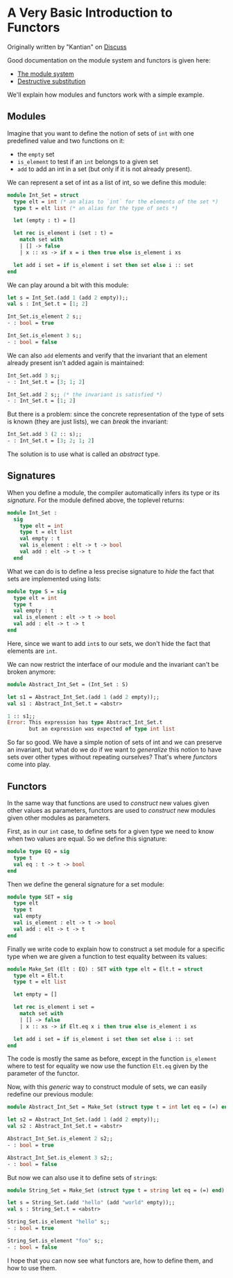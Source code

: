 # A Very Basic Introduction to Functors

Originally written by "Kantian" on
[Discuss](https://discuss.ocaml.org/t/help-me-to-understand-functors/)

Good documentation on the module system and functors is given here:

- [The module system](http://caml.inria.fr/pub/docs/manual-ocaml/moduleexamples.html)
- [Destructive substitution](http://caml.inria.fr/pub/docs/manual-ocaml/extn.html#sec249)

We'll explain how modules and functors work with a simple example.

## Modules

Imagine that you want to define the notion of sets of `int` with one
predefined value and two functions on it:

- the `empty` set
- `is_element` to test if an `int` belongs to a given set
- `add` to add an int in a set (but only if it is not already present).

We can represent a set of int as a list of int, so we define this module:

```ocaml
module Int_Set = struct
  type elt = int (* an alias to `int` for the elements of the set *)
  type t = elt list (* an alias for the type of sets *)

  let (empty : t) = []

  let rec is_element i (set : t) =
    match set with
    | [] -> false
    | x :: xs -> if x = i then true else is_element i xs

  let add i set = if is_element i set then set else i :: set
end
```

We can play around a bit with this module:


```ocaml
let s = Int_Set.(add 1 (add 2 empty));;
val s : Int_Set.t = [1; 2]

Int_Set.is_element 2 s;;
- : bool = true

Int_Set.is_element 3 s;;
- : bool = false
```

We can also `add` elements and verify that  the invariant
that an element already present isn't added again is maintained:

```ocaml
Int_Set.add 3 s;;
- : Int_Set.t = [3; 1; 2]

Int_Set.add 2 s;; (* the invariant is satisfied *)
- : Int_Set.t = [1; 2]
```

But there is a problem: since the concrete representation of the type
of sets is known (they are just lists), we can *break* the invariant:

```ocaml
Int_Set.add 3 (2 :: s);;
- : Int_Set.t = [3; 2; 1; 2]
```

The solution is to use what is called an *abstract* type.

## Signatures

When you define a module, the compiler automatically infers its type
or its *signature*. For the module defined above, the toplevel
returns:

```ocaml
module Int_Set :
  sig
    type elt = int
    type t = elt list
    val empty : t
    val is_element : elt -> t -> bool
    val add : elt -> t -> t
  end
```

What we can do is to define a less precise signature to
*hide* the fact that sets are implemented using lists:

```ocaml
module type S = sig
  type elt = int
  type t
  val empty : t
  val is_element : elt -> t -> bool
  val add : elt -> t -> t
end
```

Here, since we want to add `int`s to our sets, we don't hide the fact
that elements are `int`.

We can now restrict the interface of our module and the invariant
can't be broken anymore:

```ocaml
module Abstract_Int_Set = (Int_Set : S)

let s1 = Abstract_Int_Set.(add 1 (add 2 empty));;
val s1 : Abstract_Int_Set.t = <abstr>

1 :: s1;;
Error: This expression has type Abstract_Int_Set.t
       but an expression was expected of type int list
```

So far so good. We have a simple notion of sets of int and we can
preserve an invariant, but what do we do if we want to *generalize*
this notion to have sets over other types without repeating ourselves?
That's where *functors* come into play.

## Functors

In the same way that functions are used to *construct* new values
given other values as parameters, functors are used to *construct* new
modules given other modules as parameters.

First, as in our `int` case, to define sets for a given type we need
to know when two values are equal. So we define this signature:

```ocaml
module type EQ = sig
  type t
  val eq : t -> t -> bool
end
```

Then we define the general signature for a set module:

```ocaml
module type SET = sig
  type elt
  type t
  val empty
  val is_element : elt -> t -> bool
  val add : elt -> t -> t
end
```

Finally we write code to explain how to construct a set module for a
specific type when we are given a function to test equality between its
values:

```ocaml
module Make_Set (Elt : EQ) : SET with type elt = Elt.t = struct
  type elt = Elt.t
  type t = elt list

  let empty = []

  let rec is_element i set =
    match set with
    | [] -> false
    | x :: xs -> if Elt.eq x i then true else is_element i xs

  let add i set = if is_element i set then set else i :: set
end
```

The code is mostly the same as before, except in the function
`is_element` where to test for equality we now use the function `Elt.eq`
given by the parameter of the functor.

Now, with this *generic* way to construct module of sets, we can
easily redefine our previous module:

```ocaml
module Abstract_Int_Set = Make_Set (struct type t = int let eq = (=) end)

let s2 = Abstract_Int_Set.(add 1 (add 2 empty));;
val s2 : Abstract_Int_Set.t = <abstr>

Abstract_Int_Set.is_element 2 s2;;
- : bool = true

Abstract_Int_Set.is_element 3 s2;;
- : bool = false
```

But now we can also use it to define sets of `string`s:

```ocaml
module String_Set = Make_Set (struct type t = string let eq = (=) end)

let s = String_Set.(add "hello" (add "world" empty));;
val s : String_Set.t = <abstr>

String_Set.is_element "hello" s;;
- : bool = true

String_Set.is_element "foo" s;;
- : bool = false
```

I hope that you can now see what functors are, how to define them, and
how to use them.
